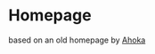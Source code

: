 Homepage
========

based on an old homepage by [Ahoka](https://github.com/ahodesuka?tab=repositories)
